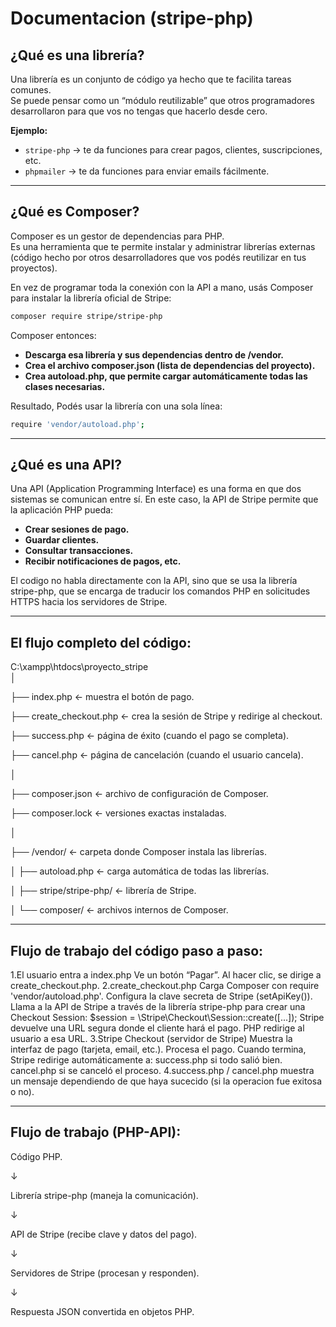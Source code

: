 # Documentacion (stripe-php)

## ¿Qué es una librería?
Una librería es un conjunto de código ya hecho que te facilita tareas comunes.  
Se puede pensar como un “módulo reutilizable” que otros programadores desarrollaron para que vos no tengas que hacerlo desde cero.

**Ejemplo:**
- `stripe-php` → te da funciones para crear pagos, clientes, suscripciones, etc.  
- `phpmailer` → te da funciones para enviar emails fácilmente.

---

## ¿Qué es Composer?
Composer es un gestor de dependencias para PHP.  
Es una herramienta que te permite instalar y administrar librerías externas (código hecho por otros desarrolladores que vos podés reutilizar en tus proyectos).

En vez de programar toda la conexión con la API a mano, usás Composer para instalar la librería oficial de Stripe:

```bash
composer require stripe/stripe-php
```

Composer entonces:

- **Descarga esa librería y sus dependencias dentro de /vendor.**
- **Crea el archivo composer.json (lista de dependencias del proyecto).**
- **Crea autoload.php, que permite cargar automáticamente todas las clases necesarias.**

Resultado, Podés usar la librería con una sola línea:

```bash
require 'vendor/autoload.php';
```

---

## ¿Qué es una API?
Una API (Application Programming Interface) es una forma en que dos sistemas se comunican entre sí.
En este caso, la API de Stripe permite que la aplicación PHP pueda:

- **Crear sesiones de pago.**
- **Guardar clientes.**
- **Consultar transacciones.**
- **Recibir notificaciones de pagos, etc.**

El codigo no habla directamente con la API, sino que se usa la librería stripe-php, que se encarga de traducir los comandos PHP en solicitudes HTTPS hacia los servidores de Stripe.

---

## El flujo completo del código:
C:\xampp\htdocs\proyecto_stripe\
│

├── index.php               ← muestra el botón de pago.

├── create_checkout.php     ← crea la sesión de Stripe y redirige al checkout.

├── success.php             ← página de éxito (cuando el pago se completa).

├── cancel.php              ← página de cancelación (cuando el usuario cancela).

│

├── composer.json           ← archivo de configuración de Composer.

├── composer.lock           ← versiones exactas instaladas.

│

├── /vendor/                ← carpeta donde Composer instala las librerías.

│   ├── autoload.php        ← carga automática de todas las librerías.

│   ├── stripe/stripe-php/  ← librería de Stripe.

│   └── composer/           ← archivos internos de Composer.


---

## Flujo de trabajo del código paso a paso:
1.El usuario entra a index.php
    Ve un botón “Pagar”.
    Al hacer clic, se dirige a create_checkout.php.
2.create_checkout.php
    Carga Composer con require 'vendor/autoload.php'.
    Configura la clave secreta de Stripe (setApiKey()).
    Llama a la API de Stripe a través de la librería stripe-php para crear una Checkout Session:
        $session = \Stripe\Checkout\Session::create([...]);
    Stripe devuelve una URL segura donde el cliente hará el pago.
    PHP redirige al usuario a esa URL.
3.Stripe Checkout (servidor de Stripe)
    Muestra la interfaz de pago (tarjeta, email, etc.).
    Procesa el pago.
    Cuando termina, Stripe redirige automáticamente a:
        success.php si todo salió bien.
        cancel.php si se canceló el proceso.
4.success.php / cancel.php
    muestra un mensaje dependiendo de que haya sucecido (si la operacion fue exitosa o no).

---

## Flujo de trabajo (PHP-API):
Código PHP.

   ↓

Librería stripe-php (maneja la comunicación).

   ↓

API de Stripe (recibe clave y datos del pago).

   ↓

Servidores de Stripe (procesan y responden).

   ↓

Respuesta JSON convertida en objetos PHP.
